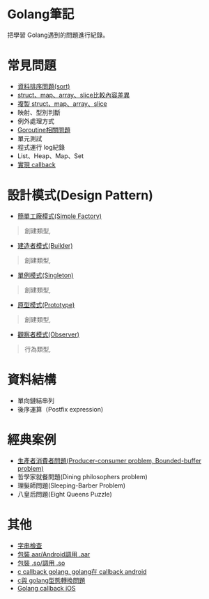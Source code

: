 # Golang筆記
 把學習 Golang遇到的問題進行紀錄。

# 常見問題
 - [資料排序問題(sort)](https://github.com/lya79/Learning_Golang/tree/master/SortData)
 - [struct、map、array、slice比較內容差異](https://github.com/lya79/Learning_Golang/tree/master/CompareData)
 - [複製 struct、map、array、slice](https://github.com/lya79/Learning_Golang/tree/master/CopyData)
 - 映射、型別判斷
 - 例外處理方式
 - [Goroutine相關問題](https://github.com/lya79/Learning_Golang/tree/master/Goroutine%E7%9B%B8%E9%97%9C%E5%95%8F%E9%A1%8C)
 - 單元測試
 - 程式運行 log紀錄
 - List、Heap、Map、Set
 - [實現 callback](https://github.com/lya79/Learning_Golang/tree/master/golangCallback)

# 設計模式(Design Pattern)
 - [簡單工廠模式(Simple Factory)](https://github.com/lya79/Learning_Golang/tree/master/designPattern/SimpleFactory)
>創建類型, 
 - [建造者模式(Builder)](https://github.com/lya79/Learning_Golang/blob/master/designPattern/builder/main.go)
>創建類型, 
 - [單例模式(Singleton)](https://github.com/lya79/Learning_Golang/tree/master/designPattern/singleton)
>創建類型, 
 - [原型模式(Prototype)](https://github.com/lya79/Learning_Golang/blob/master/designPattern/prototype/main.go)
>創建類型, 
 - [觀察者模式(Observer)](https://github.com/lya79/Learning_Golang/blob/master/designPattern/observer/main.go)
>行為類型, 

# 資料結構
 - 單向鏈結串列
 - 後序運算（Postfix expression)

# 經典案例
 - [生產者消費者問題(Producer-consumer problem, Bounded-buffer problem)](https://github.com/lya79/Learning_Golang/tree/master/other/ProducerConsumerProblem)
 - 哲學家就餐問題(Dining philosophers problem)
 - 理髮師問題(Sleeping-Barber Problem)
 - 八皇后問題(Eight Queens Puzzle)

# 其他
 - [字串檢查](https://github.com/lya79/Learning_Golang/tree/master/checkContent)
 - [包裝 aar/Android調用 .aar](https://github.com/lya79/Learning_Golang/tree/master/TestNdkBuildStatic)
 - [包裝 .so/調用 .so](https://github.com/lya79/Learning_Golang/tree/master/TestNdkBuildStatic)
 - [c callback golang, golang在 callback android](https://github.com/lya79/Learning_Golang/tree/master/callbackAndroidGoCFunc)
 - [c與 golang型態轉換問題](http://colobu.com/2016/06/30/dive-into-go-10/)
 - [Golang callback iOS](https://github.com/lya79/Learning_Golang/tree/master/GolangCallbackiOS)